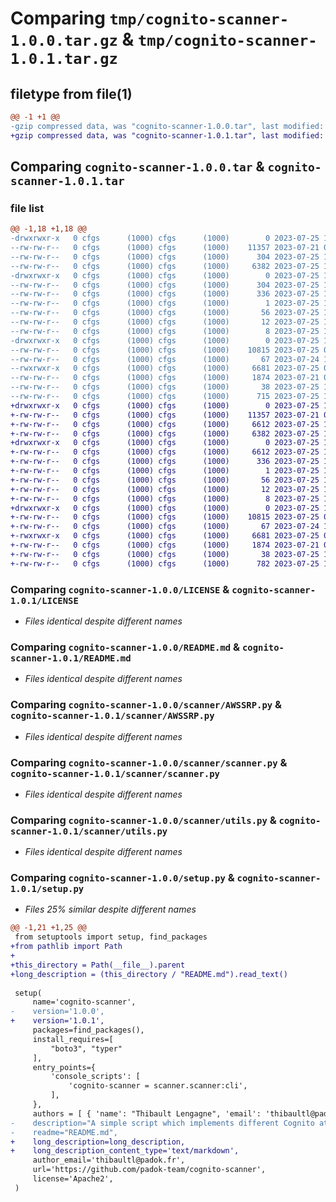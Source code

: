 # Comparing `tmp/cognito-scanner-1.0.0.tar.gz` & `tmp/cognito-scanner-1.0.1.tar.gz`

## filetype from file(1)

```diff
@@ -1 +1 @@
-gzip compressed data, was "cognito-scanner-1.0.0.tar", last modified: Tue Jul 25 12:40:09 2023, max compression
+gzip compressed data, was "cognito-scanner-1.0.1.tar", last modified: Tue Jul 25 12:47:18 2023, max compression
```

## Comparing `cognito-scanner-1.0.0.tar` & `cognito-scanner-1.0.1.tar`

### file list

```diff
@@ -1,18 +1,18 @@
-drwxrwxr-x   0 cfgs      (1000) cfgs      (1000)        0 2023-07-25 12:40:09.749407 cognito-scanner-1.0.0/
--rw-rw-r--   0 cfgs      (1000) cfgs      (1000)    11357 2023-07-21 09:33:49.000000 cognito-scanner-1.0.0/LICENSE
--rw-rw-r--   0 cfgs      (1000) cfgs      (1000)      304 2023-07-25 12:40:09.749407 cognito-scanner-1.0.0/PKG-INFO
--rw-rw-r--   0 cfgs      (1000) cfgs      (1000)     6382 2023-07-25 10:12:13.000000 cognito-scanner-1.0.0/README.md
-drwxrwxr-x   0 cfgs      (1000) cfgs      (1000)        0 2023-07-25 12:40:09.745407 cognito-scanner-1.0.0/cognito_scanner.egg-info/
--rw-rw-r--   0 cfgs      (1000) cfgs      (1000)      304 2023-07-25 12:40:09.000000 cognito-scanner-1.0.0/cognito_scanner.egg-info/PKG-INFO
--rw-rw-r--   0 cfgs      (1000) cfgs      (1000)      336 2023-07-25 12:40:09.000000 cognito-scanner-1.0.0/cognito_scanner.egg-info/SOURCES.txt
--rw-rw-r--   0 cfgs      (1000) cfgs      (1000)        1 2023-07-25 12:40:09.000000 cognito-scanner-1.0.0/cognito_scanner.egg-info/dependency_links.txt
--rw-rw-r--   0 cfgs      (1000) cfgs      (1000)       56 2023-07-25 12:40:09.000000 cognito-scanner-1.0.0/cognito_scanner.egg-info/entry_points.txt
--rw-rw-r--   0 cfgs      (1000) cfgs      (1000)       12 2023-07-25 12:40:09.000000 cognito-scanner-1.0.0/cognito_scanner.egg-info/requires.txt
--rw-rw-r--   0 cfgs      (1000) cfgs      (1000)        8 2023-07-25 12:40:09.000000 cognito-scanner-1.0.0/cognito_scanner.egg-info/top_level.txt
-drwxrwxr-x   0 cfgs      (1000) cfgs      (1000)        0 2023-07-25 12:40:09.749407 cognito-scanner-1.0.0/scanner/
--rw-rw-r--   0 cfgs      (1000) cfgs      (1000)    10815 2023-07-25 09:04:43.000000 cognito-scanner-1.0.0/scanner/AWSSRP.py
--rw-rw-r--   0 cfgs      (1000) cfgs      (1000)       67 2023-07-24 12:25:41.000000 cognito-scanner-1.0.0/scanner/__init__.py
--rwxrwxr-x   0 cfgs      (1000) cfgs      (1000)     6681 2023-07-25 09:04:33.000000 cognito-scanner-1.0.0/scanner/scanner.py
--rw-rw-r--   0 cfgs      (1000) cfgs      (1000)     1874 2023-07-21 09:34:01.000000 cognito-scanner-1.0.0/scanner/utils.py
--rw-rw-r--   0 cfgs      (1000) cfgs      (1000)       38 2023-07-25 12:40:09.749407 cognito-scanner-1.0.0/setup.cfg
--rw-rw-r--   0 cfgs      (1000) cfgs      (1000)      715 2023-07-25 12:38:26.000000 cognito-scanner-1.0.0/setup.py
+drwxrwxr-x   0 cfgs      (1000) cfgs      (1000)        0 2023-07-25 12:47:18.202698 cognito-scanner-1.0.1/
+-rw-rw-r--   0 cfgs      (1000) cfgs      (1000)    11357 2023-07-21 09:33:49.000000 cognito-scanner-1.0.1/LICENSE
+-rw-rw-r--   0 cfgs      (1000) cfgs      (1000)     6612 2023-07-25 12:47:18.202698 cognito-scanner-1.0.1/PKG-INFO
+-rw-rw-r--   0 cfgs      (1000) cfgs      (1000)     6382 2023-07-25 10:12:13.000000 cognito-scanner-1.0.1/README.md
+drwxrwxr-x   0 cfgs      (1000) cfgs      (1000)        0 2023-07-25 12:47:18.202698 cognito-scanner-1.0.1/cognito_scanner.egg-info/
+-rw-rw-r--   0 cfgs      (1000) cfgs      (1000)     6612 2023-07-25 12:47:18.000000 cognito-scanner-1.0.1/cognito_scanner.egg-info/PKG-INFO
+-rw-rw-r--   0 cfgs      (1000) cfgs      (1000)      336 2023-07-25 12:47:18.000000 cognito-scanner-1.0.1/cognito_scanner.egg-info/SOURCES.txt
+-rw-rw-r--   0 cfgs      (1000) cfgs      (1000)        1 2023-07-25 12:47:18.000000 cognito-scanner-1.0.1/cognito_scanner.egg-info/dependency_links.txt
+-rw-rw-r--   0 cfgs      (1000) cfgs      (1000)       56 2023-07-25 12:47:18.000000 cognito-scanner-1.0.1/cognito_scanner.egg-info/entry_points.txt
+-rw-rw-r--   0 cfgs      (1000) cfgs      (1000)       12 2023-07-25 12:47:18.000000 cognito-scanner-1.0.1/cognito_scanner.egg-info/requires.txt
+-rw-rw-r--   0 cfgs      (1000) cfgs      (1000)        8 2023-07-25 12:47:18.000000 cognito-scanner-1.0.1/cognito_scanner.egg-info/top_level.txt
+drwxrwxr-x   0 cfgs      (1000) cfgs      (1000)        0 2023-07-25 12:47:18.202698 cognito-scanner-1.0.1/scanner/
+-rw-rw-r--   0 cfgs      (1000) cfgs      (1000)    10815 2023-07-25 09:04:43.000000 cognito-scanner-1.0.1/scanner/AWSSRP.py
+-rw-rw-r--   0 cfgs      (1000) cfgs      (1000)       67 2023-07-24 12:25:41.000000 cognito-scanner-1.0.1/scanner/__init__.py
+-rwxrwxr-x   0 cfgs      (1000) cfgs      (1000)     6681 2023-07-25 09:04:33.000000 cognito-scanner-1.0.1/scanner/scanner.py
+-rw-rw-r--   0 cfgs      (1000) cfgs      (1000)     1874 2023-07-21 09:34:01.000000 cognito-scanner-1.0.1/scanner/utils.py
+-rw-rw-r--   0 cfgs      (1000) cfgs      (1000)       38 2023-07-25 12:47:18.202698 cognito-scanner-1.0.1/setup.cfg
+-rw-rw-r--   0 cfgs      (1000) cfgs      (1000)      782 2023-07-25 12:47:01.000000 cognito-scanner-1.0.1/setup.py
```

### Comparing `cognito-scanner-1.0.0/LICENSE` & `cognito-scanner-1.0.1/LICENSE`

 * *Files identical despite different names*

### Comparing `cognito-scanner-1.0.0/README.md` & `cognito-scanner-1.0.1/README.md`

 * *Files identical despite different names*

### Comparing `cognito-scanner-1.0.0/scanner/AWSSRP.py` & `cognito-scanner-1.0.1/scanner/AWSSRP.py`

 * *Files identical despite different names*

### Comparing `cognito-scanner-1.0.0/scanner/scanner.py` & `cognito-scanner-1.0.1/scanner/scanner.py`

 * *Files identical despite different names*

### Comparing `cognito-scanner-1.0.0/scanner/utils.py` & `cognito-scanner-1.0.1/scanner/utils.py`

 * *Files identical despite different names*

### Comparing `cognito-scanner-1.0.0/setup.py` & `cognito-scanner-1.0.1/setup.py`

 * *Files 25% similar despite different names*

```diff
@@ -1,21 +1,25 @@
 from setuptools import setup, find_packages
+from pathlib import Path
+
+this_directory = Path(__file__).parent
+long_description = (this_directory / "README.md").read_text()
 
 setup(
     name='cognito-scanner',
-    version='1.0.0',
+    version='1.0.1',
     packages=find_packages(),
     install_requires=[
         "boto3", "typer"
     ],
     entry_points={
         'console_scripts': [
             'cognito-scanner = scanner.scanner:cli',
         ],
     },
     authors = [ { 'name': "Thibault Lengagne", 'email': 'thibaultl@padok.fr' }, { 'name':"Clement Fgs", 'email':'clementfa@padok.fr' }, ],
-    description="A simple script which implements different Cognito attacks such as Account Oracle or Priviledge Escalation",
-    readme="README.md",
+    long_description=long_description,
+    long_description_content_type='text/markdown',
     author_email='thibaultl@padok.fr',
     url='https://github.com/padok-team/cognito-scanner',
     license='Apache2',
 )
```

